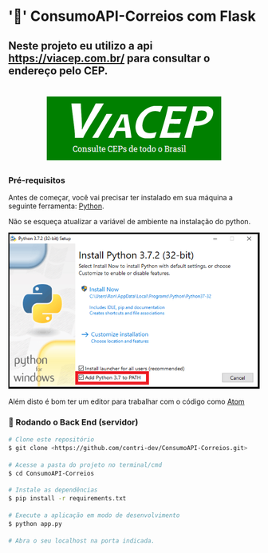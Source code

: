 # ':e-mail:'  ConsumoAPI-Correios com Flask 
## Neste projeto eu utilizo a api https://viacep.com.br/ para consultar o endereço pelo CEP.
<h1 align="center">
    <img alt="Viacep" title="#Viacep" src="./img/banner.png" />
</h1>

### Pré-requisitos
Antes de começar, você vai precisar ter instalado em sua máquina a
seguinte ferramenta:
[Python](https://www.python.org/downloads/). 

Não se esqueça atualizar a variável de ambiente na instalação do python.

<img alt="Viacep" title="#Viacep" src="./img/python.png" />

Além disto é bom ter um editor para trabalhar com o código como [Atom](https://atom.io/)

### 🎲 Rodando o Back End (servidor)

```bash
# Clone este repositório
$ git clone <https://github.com/contri-dev/ConsumoAPI-Correios.git>

# Acesse a pasta do projeto no terminal/cmd
$ cd ConsumoAPI-Correios

# Instale as dependências
$ pip install -r requirements.txt

# Execute a aplicação em modo de desenvolvimento
$ python app.py

# Abra o seu localhost na porta indicada.
```
